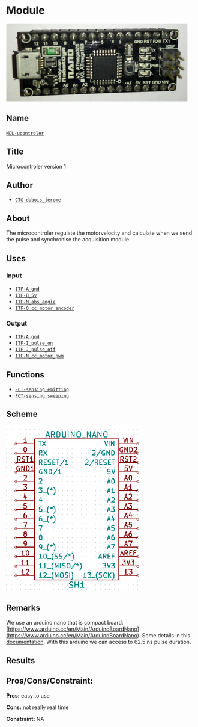 # Module
![](viewme.png)

## Name
[`MDL-ucontroler`]()

## Title
Microcontroler version 1

## Author
* [`CTC-dubois_jerome`]()

## About
The microcontroler regulate the motorvelocity and calculate when we send the pulse and synchronise the acquisition module.

## Uses
### Input
* [`ITF-A_gnd`]()
* [`ITF-B_5v`]()
* [`ITF-M_abs_angle`]()
* [`ITF-O_cc_motor_encoder`]()

### Output
* [`ITF-A_gnd`]()
* [`ITF-I_pulse_on`]()
* [`ITF-J_pulse_off`]()
* [`ITF-N_cc_motor_pwm`]()

## Functions
* [`FCT-sensing_emitting`]()
* [`FCT-sensing_sweeping`]()

## Scheme
![](./images/scheme.png)

## Remarks
We use an arduino nano that is compact board:
[https://www.arduino.cc/en/Main/ArduinoBoardNano](https://www.arduino.cc/en/Main/ArduinoBoardNano). Some details in this [documentation](./doc/arduino_nano_manual.pdf). With this arduino we can access to 62.5 ns pulse duration.

## Results

## Pros/Cons/Constraint:

**Pros:** easy to use

**Cons:** not really real time

**Constraint:** NA
